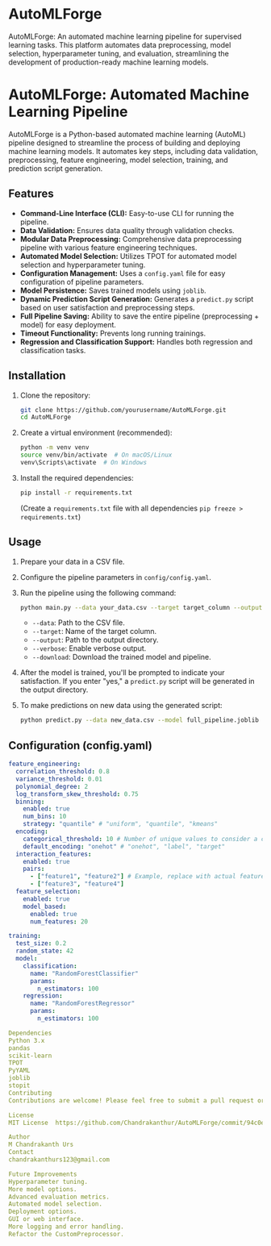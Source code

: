 # AutoMLForge
AutoMLForge: An automated machine learning pipeline for supervised learning tasks. This platform automates data preprocessing, model selection, hyperparameter tuning, and evaluation, streamlining the development of production-ready machine learning models.

# AutoMLForge: Automated Machine Learning Pipeline

AutoMLForge is a Python-based automated machine learning (AutoML) pipeline designed to streamline the process of building and deploying machine learning models. It automates key steps, including data validation, preprocessing, feature engineering, model selection, training, and prediction script generation.

## Features

* **Command-Line Interface (CLI):** Easy-to-use CLI for running the pipeline.
* **Data Validation:** Ensures data quality through validation checks.
* **Modular Data Preprocessing:** Comprehensive data preprocessing pipeline with various feature engineering techniques.
* **Automated Model Selection:** Utilizes TPOT for automated model selection and hyperparameter tuning.
* **Configuration Management:** Uses a `config.yaml` file for easy configuration of pipeline parameters.
* **Model Persistence:** Saves trained models using `joblib`.
* **Dynamic Prediction Script Generation:** Generates a `predict.py` script based on user satisfaction and preprocessing steps.
* **Full Pipeline Saving:** Ability to save the entire pipeline (preprocessing + model) for easy deployment.
* **Timeout Functionality:** Prevents long running trainings.
* **Regression and Classification Support:** Handles both regression and classification tasks.

## Installation

1.  Clone the repository:

    ```bash
    git clone https://github.com/yourusername/AutoMLForge.git
    cd AutoMLForge
    ```

2.  Create a virtual environment (recommended):

    ```bash
    python -m venv venv
    source venv/bin/activate  # On macOS/Linux
    venv\Scripts\activate  # On Windows
    ```

3.  Install the required dependencies:

    ```bash
    pip install -r requirements.txt
    ```

    (Create a `requirements.txt` file with all dependencies `pip freeze > requirements.txt`)

## Usage

1.  Prepare your data in a CSV file.
2.  Configure the pipeline parameters in `config/config.yaml`.
3.  Run the pipeline using the following command:

    ```bash
    python main.py --data your_data.csv --target target_column --output output_dir [--verbose] [--download]
    ```

    * `--data`: Path to the CSV file.
    * `--target`: Name of the target column.
    * `--output`: Path to the output directory.
    * `--verbose`: Enable verbose output.
    * `--download`: Download the trained model and pipeline.

4.  After the model is trained, you'll be prompted to indicate your satisfaction. If you enter "yes," a `predict.py` script will be generated in the output directory.

5.  To make predictions on new data using the generated script:

    ```bash
    python predict.py --data new_data.csv --model full_pipeline.joblib --output predictions.csv [--verbose] [--target target_column]
    ```

## Configuration (config.yaml)

```yaml
feature_engineering:
  correlation_threshold: 0.8
  variance_threshold: 0.01
  polynomial_degree: 2
  log_transform_skew_threshold: 0.75
  binning:
    enabled: true
    num_bins: 10
    strategy: "quantile" # "uniform", "quantile", "kmeans"
  encoding:
    categorical_threshold: 10 # Number of unique values to consider a categorical feature
    default_encoding: "onehot" # "onehot", "label", "target"
  interaction_features:
    enabled: true
    pairs:
      - ["feature1", "feature2"] # Example, replace with actual feature names
      - ["feature3", "feature4"]
  feature_selection:
    enabled: true
    model_based:
      enabled: true
      num_features: 20

training:
  test_size: 0.2
  random_state: 42
  model:
    classification:
      name: "RandomForestClassifier"
      params:
        n_estimators: 100
    regression:
      name: "RandomForestRegressor"
      params:
        n_estimators: 100

Dependencies
Python 3.x
pandas
scikit-learn
TPOT
PyYAML
joblib
stopit
Contributing
Contributions are welcome! Please feel free to submit a pull request or open an issue.

License
MIT License  https://github.com/Chandrakanthur/AutoMLForge/commit/94c0e652ee2fd2f390bfa15788176684d72c3424file

Author
M Chandrakanth Urs
Contact
chandrakanthurs123@gmail.com

Future Improvements
Hyperparameter tuning.
More model options.
Advanced evaluation metrics.
Automated model selection.
Deployment options.
GUI or web interface.
More logging and error handling.
Refactor the CustomPreprocessor.
